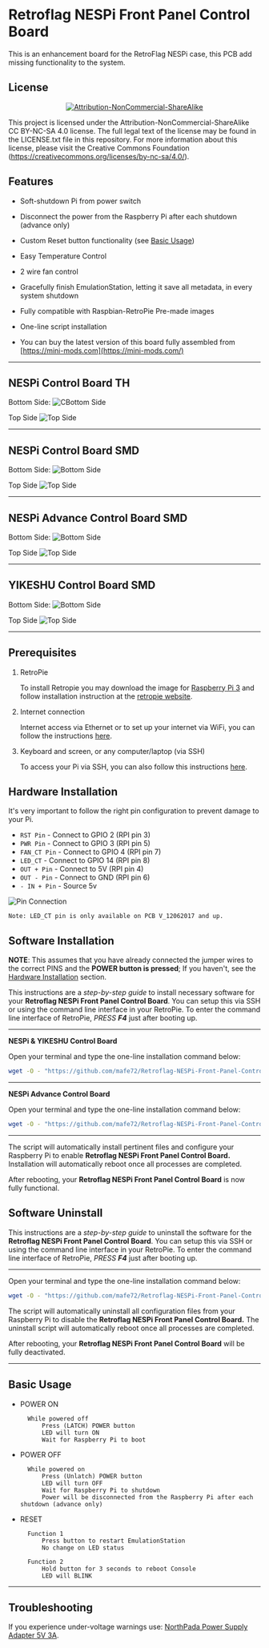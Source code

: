 Retroflag NESPi Front Panel Control Board
===============================
This is an enhancement board for the RetroFlag NESPi case, this PCB add missing functionality to the system.


License
-------
<div align="center"><a rel="license" href="https://creativecommons.org/licenses/by-nc-sa/4.0/"><img alt="Attribution-NonCommercial-ShareAlike" style="border-width:0" src="https://i.creativecommons.org/l/by-nc-sa/4.0/88x31.png" /></a><br /></div>

This project is licensed under the Attribution-NonCommercial-ShareAlike CC BY-NC-SA 4.0 license. The full legal text of the license may be found in the LICENSE.txt file in this repository. For more information about this license, please visit 
the Creative Commons Foundation (https://creativecommons.org/licenses/by-nc-sa/4.0/).

Features
--------

* Soft-shutdown Pi from power switch

* Disconnect the power from the Raspberry Pi after each shutdown (advance only)

* Custom Reset button functionality (see [Basic Usage](#basic-usage))

* Easy Temperature Control

* 2 wire fan control

* Gracefully finish EmulationStation, letting it save all metadata, in every system shutdown

* Fully compatible with Raspbian-RetroPie Pre-made images

* One-line script installation

* You can buy the latest version of this board fully assembled from [https://mini-mods.com](https://mini-mods.com/)

----------

NESPi Control Board TH
--------

Bottom Side:
![CBottom Side](pictures/RetroflagNESPi-TH_Back.png)

Top Side
![Top Side](pictures/RetroflagNESPi-TH_Front.png)

----------

NESPi Control Board SMD
--------

Bottom Side:
![Bottom Side](pictures/nespi_th_back.png)

Top Side
![Top Side](pictures/nespi_th_front.png)

----------

NESPi Advance Control Board SMD
--------

Bottom Side:
![Bottom Side](pictures/nespi_th_back_adv.png)

Top Side
![Top Side](pictures/nespi_th_front_adv.png)

----------

YIKESHU Control Board SMD
--------

Bottom Side:
![Bottom Side](pictures/yikeshu-power-smd_back.png)

Top Side
![Top Side](pictures/yikeshu-power-smd_front.png)

----------

Prerequisites
---------------------

1. RetroPie

      To install Retropie you may download the image for [Raspberry Pi 3](https://github.com/RetroPie/RetroPie-Setup/releases/download/4.2/retropie-4.2-rpi2_rpi3.img.gz "RetroPie for version RPi 2/3") and follow installation instruction at the [retropie website](https://retropie.org.uk/docs/First-Installation/#installation "RetroPie installation instructions").

2. Internet connection

      Internet access via Ethernet or to set up your internet via WiFi, you can follow the instructions [here](https://retropie.org.uk/docs/Wifi/ "RetroPie WiFi Setup").

3. Keyboard and screen, or any computer/laptop (via SSH)

      To access your Pi via SSH, you can also follow this instructions [here](https://retropie.org.uk/docs/SSH/ "Raspberry Pi SSH Setup").


Hardware Installation
---------------------
It's very important to follow the right pin configuration to prevent damage to your Pi.

  * `RST Pin` - Connect to GPIO 2 (RPI pin 3)
  * `PWR Pin` - Connect to GPIO 3 (RPI pin 5)
  * `FAN_CT Pin` - Connect to GPIO 4 (RPI pin 7)
  * `LED_CT` - Connect to GPIO 14 (RPI pin 8) 
  * `OUT + Pin` - Connect to 5V (RPI pin 4)
  * `OUT - Pin` - Connect to GND (RPI pin 6)
  * `- IN + Pin` - Source 5v
  
![Pin Connection](pictures/rpi_pinout.png)

`Note: LED_CT pin is only available on PCB V_12062017 and up.`

Software Installation
---------------------

**NOTE**: This assumes that you have already connected the jumper wires to the correct PINS and the **POWER button is pressed**;
If you haven't, see the [Hardware Installation](#hardware-installation) section.

This instructions are a *step-by-step guide* to install necessary software for your **Retroflag NESPi Front Panel Control Board**.
You can setup this via SSH or using the command line interface in your RetroPie. To enter the command line interface of RetroPie, *PRESS* ***F4*** just after booting up.

----------
**NESPi & YIKESHU Control Board**

Open your terminal and type the one-line installation command below:
```bash
wget -O - "https://github.com/mafe72/Retroflag-NESPi-Front-Panel-Control-Board/raw/master/install.sh" | sudo bash
```

----------
**NESPi Advance Control Board**

Open your terminal and type the one-line installation command below:
```bash
wget -O - "https://github.com/mafe72/Retroflag-NESPi-Front-Panel-Control-Board/raw/master/install-adv.sh" | sudo bash
```

----------
The script will automatically install pertinent files and configure your Raspberry Pi to enable **Retroflag NESPi Front Panel Control Board.**
Installation will automatically reboot once all processes are completed.

After rebooting, your **Retroflag NESPi Front Panel Control Board** is now fully functional.

Software Uninstall
---------------------

This instructions are a *step-by-step guide* to uninstall the software for the **Retroflag NESPi Front Panel Control Board**.
You can setup this via SSH or using the command line interface in your RetroPie. To enter the command line interface of RetroPie, *PRESS* ***F4*** just after booting up.

----------

Open your terminal and type the one-line installation command below:
```bash
wget -O - "https://github.com/mafe72/Retroflag-NESPi-Front-Panel-Control-Board/raw/master/uninstall.sh" | sudo bash
```

The script will automatically uninstall all configuration files from your Raspberry Pi to disable the **Retroflag NESPi Front Panel Control Board.**
The uninstall script will automatically reboot once all processes are completed.

After rebooting, your **Retroflag NESPi Front Panel Control Board** will be fully deactivated.

----------
	
Basic Usage
-----------

* POWER ON
			
		While powered off
			Press (LATCH) POWER button
			LED will turn ON
			Wait for Raspberry Pi to boot		
* POWER OFF
		
		While powered on
			Press (Unlatch) POWER button
			LED will turn OFF
			Wait for Raspberry Pi to shutdown	
			Power will be disconnected from the Raspberry Pi after each shutdown (advance only)
* RESET

		Function 1
			Press button to restart EmulationStation
			No change on LED status
	
		Function 2
			Hold button for 3 seconds to reboot Console
			LED will BLINK

----------
	
Troubleshooting
-----------

If you experience under-voltage warnings use: [NorthPada Power Supply Adapter 5V 3A](https://amzn.to/2yijTcZ "NorthPada Power Supply Adapter 5V 3A").